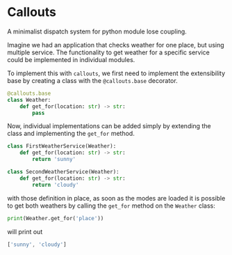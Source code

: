 # Callouts 

A minimalist dispatch system for python module lose coupling. 

Imagine we had an application that checks weather for one place, but using multiple service. The functionality to get weather for a specific service could be implemented in individual modules. 

To implement this with `callouts`, we first need to implement the extensibility base by creating a class with the `@callouts.base` decorator. 

```python
@callouts.base
class Weather:
    def get_for(location: str) -> str: 
        pass 
```

Now, individual implementations can be added
simply by extending the class and implementing the `get_for` method. 

```python
class FirstWeatherService(Weather):
    def get_for(location: str) -> str: 
        return 'sunny' 
```

```python
class SecondWeatherService(Weather):
    def get_for(location: str) -> str: 
        return 'cloudy'
```

with those definition in place, as soon as the modes are loaded it is possible to get both weathers by calling the `get_for` method on the `Weather` class: 

```python
print(Weather.get_for('place'))
```
will print out 
```javascript
['sunny', 'cloudy']
```